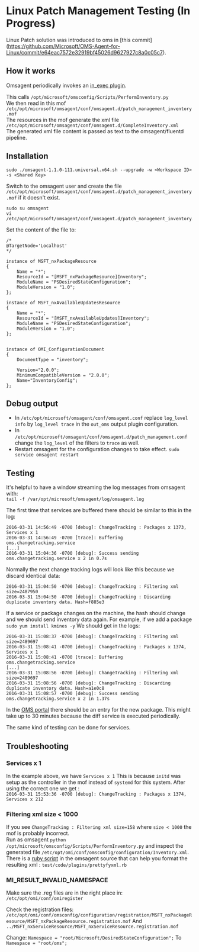 # Linux Patch Management Testing (In Progress)

Linux Patch solution was introduced to oms in [this commit]
(https://github.com/Microsoft/OMS-Agent-for-Linux/commit/e64eac7572e32919bf45026d9627927c8a0c05c7).

## How it works
Omsagent periodically invokes an [in_exec plugin](https://github.com/Microsoft/OMS-Agent-for-Linux/blob/master/installer/conf/omsagent.d/patch_management.conf).

This calls `/opt/microsoft/omsconfig/Scripts/PerformInventory.py`</br>
We then read in this mof `/etc/opt/microsoft/omsagent/conf/omsagent.d/patch_management_inventory.mof`</br>
The resources in the mof generate the xml file `/etc/opt/microsoft/omsagent/conf/omsagent.d/CompleteInventory.xml`</br>
The generated xml file content is passed as text to the omsagent/fluentd pipeline.

## Installation
`sudo ./omsagent-1.1.0-111.universal.x64.sh --upgrade -w <Workspace ID> -s <Shared Key>`

Switch to the omsagent user and create the file `/etc/opt/microsoft/omsagent/conf/omsagent.d/patch_management_inventory.mof` if it doesn't exist.
```
sudo su omsagent
vi /etc/opt/microsoft/omsagent/conf/omsagent.d/patch_management_inventory.mof
```

Set the content of the file to:
```
/*
@TargetNode='Localhost'
*/

instance of MSFT_nxPackageResource
{
    Name = "*";
    ResourceId = "[MSFT_nxPackageResource]Inventory";
    ModuleName = "PSDesiredStateConfiguration";
    ModuleVersion = "1.0";
};

instance of MSFT_nxAvailableUpdatesResource
{
    Name = "*";
    ResourceId = "[MSFT_nxAvailableUpdates]Inventory";
    ModuleName = "PSDesiredStateConfiguration";
    ModuleVersion = "1.0";
};


instance of OMI_ConfigurationDocument
{
    DocumentType = "inventory";

    Version="2.0.0";
    MinimumCompatibleVersion = "2.0.0";
    Name="InventoryConfig";
};
``` 

## Debug output
 - In `/etc/opt/microsoft/omsagent/conf/omsagent.conf` replace `log_level info` by `log_level trace` in the `out_oms` output plugin configuration.
 - In `/etc/opt/microsoft/omsagent/conf/omsagent.d/patch_management.conf` change the `log_level` of the filters to `trace` as well.
 - Restart omsagent for the configuration changes to take effect. `sudo service omsagent restart`

## Testing
It's helpful to have a window streaming the log messages from omsagent with:</br>
`tail -f /var/opt/microsoft/omsagent/log/omsagent.log`

The first time that services are buffered there should be similar to this in the log:</br>
```
2016-03-31 14:56:49 -0700 [debug]: ChangeTracking : Packages x 1373, Services x 1
2016-03-31 14:56:49 -0700 [trace]: Buffering oms.changetracking.service
[...]
2016-03-31 15:04:36 -0700 [debug]: Success sending oms.changetracking.service x 2 in 0.7s
```

Normally the next change tracking logs will look like this because we discard identical data:
```
2016-03-31 15:04:50 -0700 [debug]: ChangeTracking : Filtering xml size=2487950
2016-03-31 15:04:50 -0700 [debug]: ChangeTracking : Discarding duplicate inventory data. Hash=f885e3
```

If a service or package changes on the machine, the hash should change and we should send inventory data again.
For example, if we add a package `sudo yum install kmines -y`
We should get in the logs: 
```
2016-03-31 15:08:37 -0700 [debug]: ChangeTracking : Filtering xml size=2489697
2016-03-31 15:08:41 -0700 [debug]: ChangeTracking : Packages x 1374, Services x 1
2016-03-31 15:08:41 -0700 [trace]: Buffering oms.changetracking.service
[...]
2016-03-31 15:08:56 -0700 [debug]: ChangeTracking : Filtering xml size=2489697
2016-03-31 15:08:56 -0700 [debug]: ChangeTracking : Discarding duplicate inventory data. Hash=a1e0c8
2016-03-31 15:08:57 -0700 [debug]: Success sending oms.changetracking.service x 2 in 1.37s
```

In the [OMS portal](mms.microsoft.com) there should be an entry for the new package. This might take up to 30 minutes because the diff service is executed periodically.

The same kind of testing can be done for services.

## Troubleshooting

### Services x 1

In the example above, we have `Services x 1` This is because `initd` was setup as the controller in the mof instead of `systemd` for this system. After using the correct one we get :</br>
`2016-03-31 15:53:36 -0700 [debug]: ChangeTracking : Packages x 1374, Services x 212`

### Filtering xml size < 1000

If you see `ChangeTracking : Filtering xml size=158` where `size < 1000` the mof is probably incorrect.</br>
Run as omsagent `python /opt/microsoft/omsconfig/Scripts/PerformInventory.py` and inspect the generated file `/etc/opt/omi/conf/omsconfig/configuration/Inventory.xml`. </br>
There is a [ruby script](https://github.com/Microsoft/OMS-Agent-for-Linux/blob/master/test/code/plugins/prettyfyxml.rb) in the omsagent source that can help you format the resulting xml : `test/code/plugins/prettyfyxml.rb`

### MI_RESULT_INVALID_NAMESPACE

Make sure the .reg files are in the right place in:
`/etc/opt/omi/conf/omiregister`

Check the registration files:
`/etc/opt/omi/conf/omsconfig/configuration/registration/MSFT_nxPackageResource/MSFT_nxPackageResource.registration.mof`
And
`../MSFT_nxServiceResource/MSFT_nxServiceResource.registration.mof`

Change:
`Namespace = "root/Microsoft/DesiredStateConfiguration";`
To
`Namespace = "root/oms";`
